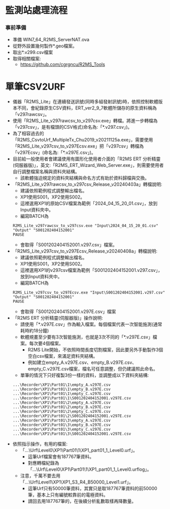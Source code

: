 # 監測站處理流程

### 事前準備
+ 準備 WIN7_64_R2MS_ServerNAT.ova
+ 從野外設置幾何製作*.geo檔案。
+ 取出*.v299.csv檔案
+ 取得相關檔案:
  + https://github.com/cgrgncu/R2MS_Tools

# 單筆CSV2URF
+ 儀器「R2MS_Lite」在連續發送訊號(同時多組發射訊號)時，依照控制軟體版本不同，會紀錄原生CSV資料，ERT_ver2_9_7軟體所儲存的原生資料稱為「v297rawcsv」。
+ 使用「R2MS_Lite_v297rawcsv_to_v297csv.exe」轉檔。將進一步轉檔為「v297csv」，是有檔頭的CSV格式(命名為:「*.v297.csv」)。
+ 為了相容過去的「R2MS_CsvtoUrf_MultipleTx_Chu2019_v20211125a.exe」，需要使用「R2MS_Lite_v297csv_to_v297Ecsv.exe」把「v297csv」轉檔為「v297Ecsv」(命名為:「*.v297E.csv」)。
+ 目前給一般使用者會建議使用有圖形化使用者介面的「R2MS ERT 分析精靈(伺服器版)」，英文:「R2MS_ERT_Wizard_Web_Server.exe」，則需要使用者自行調整檔案名稱與資料夾結構。
  + 該軟體強迫規定的資料夾結構與命名方式有助於資料歸檔與交換。
+ 「R2MS_Lite_v297rawcsv_to_v297csv_Release_v20240403a」轉檔說明:
  + 建議依照範例程式調整輸出檔名。
  + XP1使用S001，XP2使用S002。
  + 這裡選用XP1的原始CSV檔案為範例「2024_04_15_20_01.csv」，放到Input資料夾中。
  + 編寫BATCH為
  ```
  R2MS_Lite_v297rawcsv_to_v297csv.exe "Input\2024_04_15_20_01.csv" "Output" "S001202404152001"
  PAUSE
    ```
  + 會取得「S001202404152001.v297.csv」檔案。
+ 「R2MS_Lite_v297csv_to_v297Ecsv_Release_v20240408a」轉檔說明:
  + 建議依照範例程式調整輸出檔名。
  + XP1使用S001，XP2使用S002。
  + 這裡選用XP1的v297csv檔案為範例「S001202404152001.v297.csv」，放到Input資料夾中。
  + 編寫BATCH為
  ```
  R2MS_Lite_v297csv_to_v297Ecsv.exe "Input\S001202404152001.v297.csv" "Output" "S001202404152001"
  PAUSE
  ```
  + 會取得「S001202404152001.v297E.csv」檔案
+ 「R2MS ERT 分析精靈(伺服器版)」操作說明:
  + 請使用「*.v297E.csv」作為輸入檔案。每個檔案代表一次智能施測(通常耗時約18分鐘)
  + 軟體規畫至少要有3次智能施測，也就是3次不同的「*.v297E.csv」檔案。每次要4個檔案。
    + R2MS Lite開始，不依照時間長度切割檔案，因此要另外手動製作3個空白csv檔案，來滿足資料夾結構。
    + 例如建立empty_A.v297E.csv、empty_B.v297E.csv、empty_C.v297E.csv檔案，檔名可任意調整，但仍建議照此命名。
  + 單筆的情況下只好複製3份一樣的資料，並調整成以下資料夾結構:
  ```
  ...\Recorder\XP1\Part01\1\empty_A.v297E.csv
  ...\Recorder\XP1\Part01\1\empty_B.v297E.csv
  ...\Recorder\XP1\Part01\1\empty_C.v297E.csv
  ...\Recorder\XP1\Part01\1\S001202404152001.v297E.csv
  ...\Recorder\XP1\Part01\2\empty_A.v297E.csv
  ...\Recorder\XP1\Part01\2\empty_B.v297E.csv
  ...\Recorder\XP1\Part01\2\empty_C.v297E.csv
  ...\Recorder\XP1\Part01\2\S001202404152001.v297E.csv
  ...\Recorder\XP1\Part01\3\empty_A.v297E.csv
  ...\Recorder\XP1\Part01\3\empty_B.v297E.csv
  ...\Recorder\XP1\Part01\3\empty_C.v297E.csv
  ...\Recorder\XP1\Part01\3\S001202404152001.v297E.csv
  ```
+ 依照指示操作，有用的檔案:
  + 「...\Urf\Level0\XP1\Part01\1\XP1_part01_1_Level0.urf」。
    + 這筆Urf檔案會有187767筆資料。
    + 對應轉檔紀錄為「...\Urf\Level0\XP1\Part01\1\XP1_part01_1_Level0.urflog」。
  + 注意，千萬不要去用「...\Urf\Level1\XP1\XP1_S3_R4_B50000_Level1.urf」。
    + 這筆Urf只有50000筆資料，其實只是取187767筆資料的前50000筆，基本上只有編號較靠前的電極資料。
    + 請回去用187767筆的，在後續分析亂數取樣再降數量。

